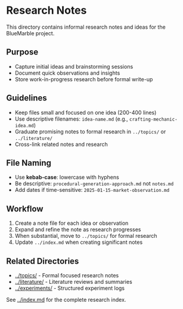 # Research Notes

This directory contains informal research notes and ideas for the BlueMarble project.

## Purpose

- Capture initial ideas and brainstorming sessions
- Document quick observations and insights
- Store work-in-progress research before formal write-up

## Guidelines

- Keep files small and focused on one idea (200-400 lines)
- Use descriptive filenames: `idea-name.md` (e.g., `crafting-mechanic-idea.md`)
- Graduate promising notes to formal research in `../topics/` or `../literature/`
- Cross-link related notes and research

## File Naming

- Use **kebab-case**: lowercase with hyphens
- Be descriptive: `procedural-generation-approach.md` not `notes.md`
- Add dates if time-sensitive: `2025-01-15-market-observation.md`

## Workflow

1. Create a note file for each idea or observation
2. Expand and refine the note as research progresses
3. When substantial, move to `../topics/` for formal research
4. Update `../index.md` when creating significant notes

## Related Directories

- [../topics/](../topics/) - Formal focused research notes
- [../literature/](../literature/) - Literature reviews and summaries
- [../experiments/](../experiments/) - Structured experiment logs

See [../index.md](../index.md) for the complete research index.
